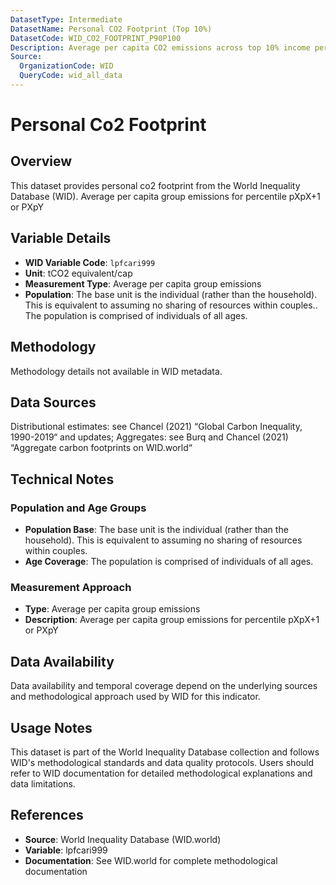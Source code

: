 ```yaml
---
DatasetType: Intermediate
DatasetName: Personal CO2 Footprint (Top 10%)
DatasetCode: WID_CO2_FOOTPRINT_P90P100
Description: Average per capita CO2 emissions across top 10% income percentiles. CO2-only version of personal carbon footprint that excludes other greenhouse gases. Essential for analyzing high-income CO2 patterns and targeted climate interventions.
Source:
  OrganizationCode: WID
  QueryCode: wid_all_data
---
```

# Personal Co2 Footprint

## Overview

This dataset provides personal co2 footprint from the World Inequality Database (WID). Average per capita group emissions for percentile pXpX+1 or PXpY

## Variable Details

- **WID Variable Code**: `lpfcari999`
- **Unit**: tCO2 equivalent/cap
- **Measurement Type**: Average per capita group emissions
- **Population**: The base unit is the individual (rather than the household). This is equivalent to assuming no sharing of resources within couples.. The population is comprised of individuals of all ages.

## Methodology

Methodology details not available in WID metadata.

## Data Sources

Distributional estimates: see Chancel (2021) “Global Carbon Inequality, 1990-2019“ and updates; Aggregates: see Burq and Chancel (2021) “Aggregate carbon footprints on WID.world“

## Technical Notes

### Population and Age Groups
- **Population Base**: The base unit is the individual (rather than the household). This is equivalent to assuming no sharing of resources within couples.
- **Age Coverage**: The population is comprised of individuals of all ages.

### Measurement Approach
- **Type**: Average per capita group emissions
- **Description**: Average per capita group emissions for percentile pXpX+1 or PXpY

## Data Availability

Data availability and temporal coverage depend on the underlying sources and methodological approach used by WID for this indicator.

## Usage Notes

This dataset is part of the World Inequality Database collection and follows WID's methodological standards and data quality protocols. Users should refer to WID documentation for detailed methodological explanations and data limitations.

## References

- **Source**: World Inequality Database (WID.world)
- **Variable**: lpfcari999
- **Documentation**: See WID.world for complete methodological documentation
